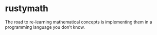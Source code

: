 # rustymath
The road to re-learning mathematical concepts is implementing them in a programming language you don't know.
